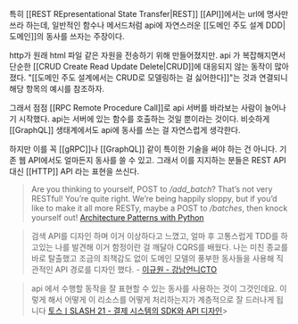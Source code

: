 특히 [[REST REpresentational State Transfer|REST]] [[API]]에서는 url에 명사만 쓰라 하는데, 일반적인 함수나 메서드처럼 api에 자연스러운 [[도메인 주도 설계 DDD|도메인]]의 동사를 쓰자는 주장이다.

http가 원래 html 파일 같은 자원을 전송하기 위해 만들어졌지만. api 가 복잡해지면서 단순한 [[CRUD Create Read Update Delete|CRUD]]에 대응되지 않는 동작이 많아졌다. "[[도메인 주도 설계에서는 CRUD로 모델링하는 걸 싫어한다]]"는 것과 연결되니 해당 항목의 예시를 참조하자.

그래서 점점 [[RPC Remote Procedure Call]]로 api 서버를 바라보는 사람이 늘어나기 시작했다. api는 서버에 있는 함수를 호출하는 것일 뿐이라는 것이다. 비슷하게 [[GraphQL]] 생태계에서도 api에 동사를 쓰는 걸 자연스럽게 생각한다.

하지만 이를 꼭 [[gRPC]]나 [[GraphQL]] 같이 특이한 기술을 써야 하는 건 아니다. 기존 웹 API에서도 얼마든지 동사를 쓸 수 있고. 그래서 이를 지지하는 분들은 REST API 대신 [[HTTP]] API 라는 표현을 쓰신다.


> Are you thinking to yourself, POST to _/add_batch_? That’s not very RESTful! You’re quite right. We’re being happily sloppy, but if you’d like to make it all more RESTy, maybe a POST to _/batches_, then knock yourself out!
> [Architecture Patterns with Python](https://www.cosmicpython.com/book/chapter_05_high_gear_low_gear.html#_carrying_the_improvement_through_to_the_e2e_tests)

> 검색 API를 디자인 하며 이거 이상하다고 느꼈고, 얼마 후 고통스럽게 TDD를 하고있는 나를 발견해 이거 함정이란 걸 깨달아 CQRS를 배웠다. 나는 미친 종교를 바로 탈출했고 조금의 죄책감도 없이 도메인 모델의 풍부한 동사들을 사용해 직관적인 API 경로를 디자인 했다. - [이규원 - 강남언니CTO](https://twitter.com/gyuwon_yi/status/1387765460691832835)

> api 에서 수행할 동작을 잘 표현할 수 있는 동사를 사용하는 것이 그것인데요. 이렇게 해서 어떻게 이 리소스를 어떻게 처리하는지가 계층적으로 잘 드러나게 됩니다
> [토스ㅣSLASH 21 - 결제 시스템의 SDK와 API 디자인](https://youtu.be/E4_0WWqmF3M?t=565)> [](https://youtu.be/E4_0WWqmF3M?t=565)